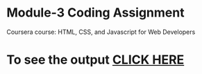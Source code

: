 # Module-3 Coding Assignment

Coursera course: HTML, CSS, and Javascript for Web Developers

# To see the output [CLICK HERE](https://sambitee13.github.io/coursera-test/Module3_Sol/index.html)
